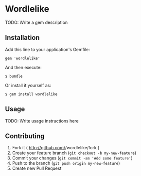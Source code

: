 # Wordlelike

TODO: Write a gem description

## Installation

Add this line to your application's Gemfile:

    gem 'wordlelike'

And then execute:

    $ bundle

Or install it yourself as:

    $ gem install wordlelike

## Usage

TODO: Write usage instructions here

## Contributing

1. Fork it ( http://github.com/<my-github-username>/wordlelike/fork )
2. Create your feature branch (`git checkout -b my-new-feature`)
3. Commit your changes (`git commit -am 'Add some feature'`)
4. Push to the branch (`git push origin my-new-feature`)
5. Create new Pull Request
